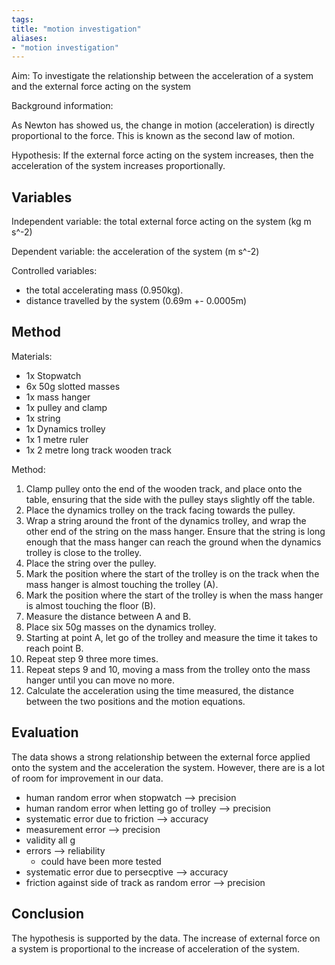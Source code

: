 ```yaml
---
tags: 
title: "motion investigation"
aliases:
- "motion investigation"
---
```


Aim: To investigate the relationship between the acceleration of a system and the external force acting on the system

Background information: 

As Newton has showed us, the change in motion (acceleration) is directly proportional to the force. This is known as the second law of motion.

Hypothesis: If the external force acting on the system increases, then the acceleration of the system increases proportionally.

## Variables

Independent variable: the total external force acting on the system (kg m s^-2)

Dependent variable: the acceleration of the system (m s^-2)

Controlled variables:

- the total accelerating mass (0.950kg).
- distance travelled by the system (0.69m +- 0.0005m)

## Method

Materials:

- 1x Stopwatch
- 6x 50g slotted masses
- 1x mass hanger
- 1x pulley and clamp
- 1x string
- 1x Dynamics trolley
- 1x 1 metre ruler
- 1x 2 metre long track wooden track 

Method:

1. Clamp pulley onto the end of the wooden track, and place onto the table, ensuring that the side with the pulley stays slightly off the table.
2. Place the dynamics trolley on the track facing towards the pulley.
3. Wrap a string around the front of the dynamics trolley, and wrap the other end of the string on the mass hanger. Ensure that the string is long enough that the mass hanger can reach the ground when the dynamics trolley is close to the trolley.
4. Place the string over the pulley.
5. Mark the position where the start of the trolley is on the track when the mass hanger is almost touching the trolley (A).
6. Mark the position where the start of the trolley is when the mass hanger is almost touching the floor (B).
7. Measure the distance between A and B.
8. Place six 50g masses on the dynamics trolley.
9. Starting at point A, let go of the trolley and measure the time it takes to reach point B.
10. Repeat step 9 three more times.
12. Repeat steps 9 and 10, moving a mass from the trolley onto the mass hanger until you can move no more.
13. Calculate the acceleration using the time measured, the distance between the two positions and the motion equations.

## Evaluation

The data shows a strong relationship between the external force applied onto the system and the acceleration the system. However, there are is a lot of room for improvement in our data.

- human random error when stopwatch --> precision
- human random error when letting go of trolley --> precision
- systematic error due to friction --> accuracy
- measurement error --> precision
- validity all g
- errors --> reliability
    - could have been more tested
- systematic error due to persecptive --> accuracy
- friction against side of track as random error --> precision

## Conclusion

The hypothesis is supported by the data. The increase of external force on a system is proportional to the increase of acceleration of the system.